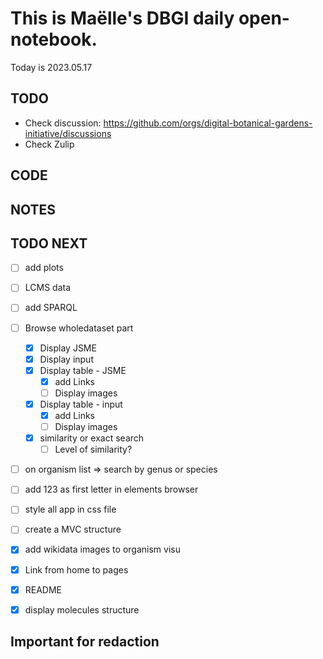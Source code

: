 

# This is Maëlle's DBGI daily open-notebook.

Today is 2023.05.17


## TODO

- Check discussion: https://github.com/orgs/digital-botanical-gardens-initiative/discussions
- Check Zulip

## CODE

## NOTES

## TODO NEXT

- [ ] add plots
- [ ] LCMS data
- [ ] add SPARQL
- [ ] Browse wholedataset part
  - [x] Display JSME
  - [x] Display input
  - [x] Display table - JSME
    - [x] add Links
    - [ ] Display images
  - [x] Display table - input
    - [x] add Links
    - [ ] Display images
  - [x] similarity or exact search
    - [ ] Level of similarity?
- [ ] on organism list => search by genus or species
- [ ] add 123 as first letter in elements browser
- [ ] style all app in css file
- [ ] create a MVC structure
- [x] add wikidata images to organism visu
- [x] Link from home to pages
- [x] README
- [x] display molecules structure


## Important for redaction
